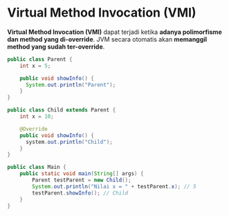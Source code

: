 # Virtual Method Invocation (VMI)

<div class="text-sm">

**Virtual Method Invocation (VMI)** dapat terjadi ketika **adanya polimorfisme dan method yang di-override**. JVM secara otomatis akan **memanggil method yang sudah ter-override**.

</div>
<div class="grid grid-cols-2 gap-4">

<div v-click="1" class="">

```java
public class Parent {
    int x = 5;

    public void showInfo() {
      System.out.println("Parent");
    }
}
```

</div>

<div v-click="2" class="">

```java
public class Child extends Parent {
    int x = 10;

    @Override
    public void showInfo() {
      system.out.println("Child");
    }
}
```

</div>

<div v-click="3" class="">

```java
public class Main {
    public static void main(String[] args) {
        Parent testParent = new Child();
        System.out.println("Nilai x = " + testParent.x); // 5
        testParent.showInfo(); // Child
    }
}
```

</div>
</div>
